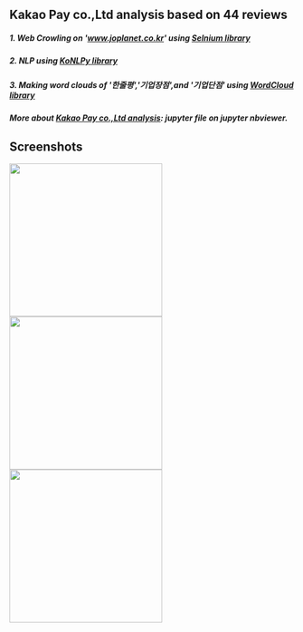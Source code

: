 **Kakao Pay co.,Ltd** analysis based on 44 reviews 
---------------------------------------------------

##### 1. Web Crowling on 'www.joplanet.co.kr' using [Selnium library](https://selenium-python.readthedocs.io/)
##### 2. NLP using [KoNLPy library](https://konlpy-ko.readthedocs.io/ko/v0.4.3/)
##### 3. Making word clouds of '한줄평','기업장점',and '기업단점' using [WordCloud library](https://amueller.github.io/word_cloud/)

##### More about [Kakao Pay co.,Ltd analysis](https://nbviewer.jupyter.org/gist/haeunello/d7879e2b669b3942661fda3ebd242074): jupyter file on jupyter nbviewer.   



Screenshots
-------------

<div>
<img width='270' src= 'https://user-images.githubusercontent.com/58417351/74913169-7737c480-5403-11ea-89ca-8a10e8b1e227.PNG'>
<img width='270' src= 'https://user-images.githubusercontent.com/58417351/74913185-7e5ed280-5403-11ea-99a9-90bf2636396e.PNG'>
<img width='270' src = 'https://user-images.githubusercontent.com/58417351/74913198-83bc1d00-5403-11ea-88da-2fc95f544700.PNG'>
</div>
